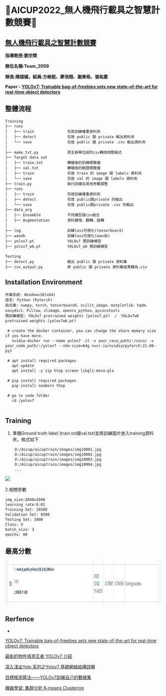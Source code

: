 **:hear_no_evil:AICUP2022_無人機飛行載具之智慧計數競賽:hear_no_evil:**
=
[無人機飛行載具之智慧計數競賽](https://tbrain.trendmicro.com.tw/Competitions/Details/25)
-

**指導教授:劉宗榮**

**隊伍名稱:Team_2059**

**隊長:陳語嫣，組員:方峻梃、廖浩翔、謝東格、張祐嘉**

**Paper - [YOLOv7: Trainable bag-of-freebies sets new state-of-the-art for real-time object detectors](https://arxiv.org/abs/2207.02696)**





**整體流程**
-

```
Training
├── runs
│   ├── train               存放訓練權重資料夾
│   ├── detect              存放 public 跟 private 輸出資料夾 
│   └── save                存放 public 跟 private .csv 輸出資料夾 
│
├── make_txt.py             把主辦單位給的csv轉成相關格式
├── Target data set
│   ├── train.txt           轉檔後的訓練標籤檔
│   ├── val.txt             轉檔後的驗證標籤檔 
│   ├── train               存放 train 的 image 跟 labels 資料夾
│   └── save                存放 val 的 image 跟 labels 資料夾
├── train.py                執行訓練及其他參數調整
├── runs
│   ├── train               存放訓練權重資料夾
│   ├── detect              存放 public跟private 的輸出 
│   └── save                存放 public跟private .csv 的輸出 
├── data_arg
│   ├── Ensemble            不同模型跟csv結合
│   ├── Augmentation        資料擴增、翻轉、旋轉     
│   
├── log                     訓練loss可視化(tensorboard)
├── wandb                   訓練loss可視化(wandb)
├── yolov7.pt               YOLOv7 預訓練模型
├── yolov7_w6.pt            YOLOv7_w6 預訓練模型  

Testing
├── detect.py               輸出 public 跟 private 資料集
├── csv_output.py           將 public 跟 private 資料集結果轉為.csv  

```


**Installation Environment**
-
   ```
   作業系統: Windows10(x64)
   語言: Python (Pytorch) 
   函式庫: numpy、torch、tensorboardX、scilit_image、matplotlib、tqdm、easydict、Pillow、slimage、opencv_python、pycocotools
   預訓練模型: YOLOv7 pretrained weights (yolov7.pt)  /  YOLOv7w6 pretrained weights (yolov7w6.pt)

    # create the docker container, you can change the share memory size if you have more.
      nvidia-docker run --name yolov7 -it -v your_coco_path/:/coco/ -v your_code_path/:/yolov7 --shm-size=64g nvcr.io/nvidia/pytorch:21.08-py3

    # apt install required packages
      apt update
      apt install -y zip htop screen libgl1-mesa-glx

    # pip install required packages
      pip install seaborn thop

    # go to code folder
      cd /yolov7

  
 ```


**Training**
-
1. 準備Ground truth label (train.txt跟val.txt)並將訓練圖片放入training資料夾，格式如下
   ```
    D:/Aicup/aicuptrain/images/img10001.jpg
    D:/Aicup/aicuptrain/images/img10002.jpg
    D:/Aicup/aicuptrain/images/img10003.jpg
    D:/Aicup/aicuptrain/images/img10004.jpg
    ...
   ```

<img src="./figure/img1002.png">


2.相關參數

   
    img_size:2048x2048
    learning rate:0.01
    Training Set: 26500
    Validation Set: 8500
    Testing Set: 1000
    Class: 4
    batch_size: 3
    epochs: 80

 
 

 
 
 

 
**最高分數**
-

  <img src="./figure/Drone_Score.PNG"  weight="1158" height="142" >



## Rerfence
-
 [YOLOv7: Trainable bag-of-freebies sets new state-of-the-art for real-time object detectors](https://arxiv.org/abs/2207.02696) 
 
  [最新的物件偵測王者 YOLOv7 介紹](https://aiacademy.tw/yolov7/)
  
  [深入淺出Yolo 系列之Yolov7 基礎網絡結構詳解](https://zhuanlan.zhihu.com/p/543743278)
  
  [目標檢測算法——YOLOv7訓練自己的數據集](https://blog.csdn.net/m0_53578855/article/details/127536604)
               
  [機器學習: 集群分析 K-means Clustering](https://chih-sheng-huang821.medium.com/%E6%A9%9F%E5%99%A8%E5%AD%B8%E7%BF%92-%E9%9B%86%E7%BE%A4%E5%88%86%E6%9E%90-k-means-clustering-e608a7fe1b43)







